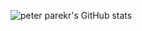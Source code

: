 ![peter parekr's GitHub stats](https://github-readme-stats.vercel.app/api?username=Jrhkdtn&show_icons=true&theme=radical)

